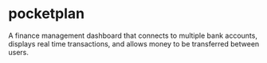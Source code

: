 # pocketplan
A finance management dashboard that connects to multiple bank accounts, displays real time transactions, and allows money to be transferred between users.

